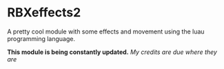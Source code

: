 # RBXeffects2

A pretty cool module with some effects and movement using the luau programming language.

**This module is being constantly updated.**
*My credits are due where they are*
